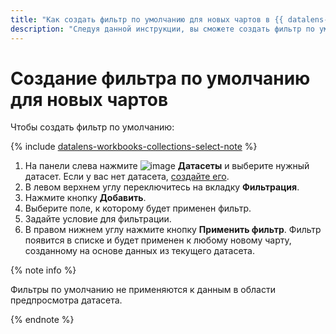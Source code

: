 ```yaml
---
title: "Как создать фильтр по умолчанию для новых чартов в {{ datalens-full-name }}"
description: "Следуя данной инструкции, вы сможете создать фильтр по умолчанию для новых чартов." 
---
```


# Создание фильтра по умолчанию для новых чартов

Чтобы создать фильтр по умолчанию:


{% include [datalens-workbooks-collections-select-note](../../../_includes/datalens/operations/datalens-workbooks-collections-select-note.md) %}


1. На панели слева нажмите ![image](../../../_assets/datalens/datasets.svg) **Датасеты** и выберите нужный датасет. Если у вас нет датасета, [создайте его](create.md).
1. В левом верхнем углу переключитесь на вкладку **Фильтрация**.
1. Нажмите кнопку **Добавить**.
1. Выберите поле, к которому будет применен фильтр.
1. Задайте условие для фильтрации.
1. В правом нижнем углу нажмите кнопку **Применить фильтр**. Фильтр появится в списке и будет применен к любому новому чарту, созданному на основе данных из текущего датасета.

{% note info %}

Фильтры по умолчанию не применяются к данным в области предпросмотра датасета.

{% endnote %}
